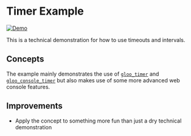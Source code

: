 # Timer Example

[![Demo](https://img.shields.io/website?label=demo&url=https%3A%2F%2Fexamples.yew.rs%2Ftimer)](https://examples.yew.rs/timer)

This is a technical demonstration for how to use timeouts and intervals.

## Concepts

The example mainly demonstrates the use of [`gloo_timer`](https://gloo-rs.web.app/docs/timer) and 
[`gloo_console_timer`](https://gloo-rs.web.app/docs/console-timer) but also makes use of some 
more advanced web console features.

## Improvements

- Apply the concept to something more fun than just a dry technical demonstration
